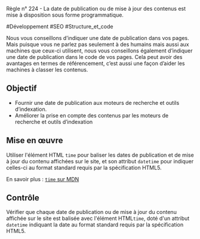 
Règle n° 224  - La date de publication ou de mise à jour des contenus est mise à disposition sous forme programmatique.

#Développement #SEO #Structure_et_code

Nous vous conseillons d’indiquer une date de publication dans vos pages. Mais puisque vous ne parlez pas seulement à des humains mais aussi aux machines que ceux-ci utilisent, nous vous conseillons également d’indiquer une date de publication dans le code de vos pages. Cela peut avoir des avantages en termes de référencement, c’est aussi une façon d’aider les machines à classer les contenus.

Objectif
--------

*   Fournir une date de publication aux moteurs de recherche et outils d’indexation.
*   Améliorer la prise en compte des contenus par les moteurs de recherche et outils d’indexation

Mise en œuvre
-------------

Utiliser l'élément HTML `time` pour baliser les dates de publication et de mise à jour du contenu affichées sur le site, et son attribut `datetime` pour indiquer celles-ci au format standard requis par la spécification HTML5.

En savoir plus : [`time` sur MDN](https://developer.mozilla.org/fr/docs/Web/HTML/Element/time)

Contrôle
--------

Vérifier que chaque date de publication ou de mise à jour du contenu affichée sur le site est balisée avec l'élément HTML`time`, doté d'un attribut `datetime` indiquant la date au format standard requis par la spécification HTML5.
